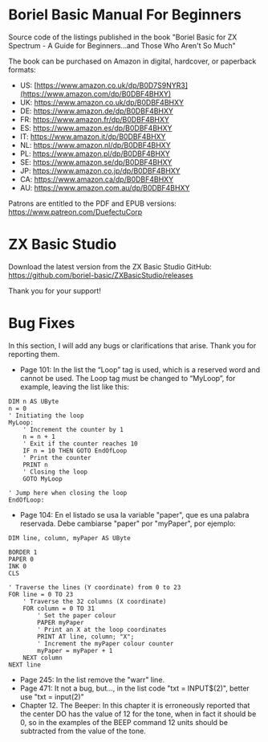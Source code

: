 # Boriel Basic Manual For Beginners
Source code of the listings published in the book "Boriel Basic for ZX Spectrum - A Guide for Beginners...and Those Who Aren't So Much"

The book can be purchased on Amazon in digital, hardcover, or paperback formats:
- US: [https://www.amazon.co.uk/dp/B0D7S9NYR3](https://www.amazon.com/dp/B0DBF4BHXY)
- UK: https://www.amazon.co.uk/dp/B0DBF4BHXY
- DE: https://www.amazon.de/dp/B0DBF4BHXY
- FR: https://www.amazon.fr/dp/B0DBF4BHXY
- ES: https://www.amazon.es/dp/B0DBF4BHXY
- IT: https://www.amazon.it/dp/B0DBF4BHXY
- NL: https://www.amazon.nl/dp/B0DBF4BHXY
- PL: https://www.amazon.pl/dp/B0DBF4BHXY
- SE: https://www.amazon.se/dp/B0DBF4BHXY
- JP: https://www.amazon.co.jp/dp/B0DBF4BHXY
- CA: https://www.amazon.ca/dp/B0DBF4BHXY
- AU: https://www.amazon.com.au/dp/B0DBF4BHXY

Patrons are entitled to the PDF and EPUB versions: https://www.patreon.com/DuefectuCorp

# ZX Basic Studio
Download the latest version from the ZX Basic Studio GitHub: https://github.com/boriel-basic/ZXBasicStudio/releases

Thank you for your support!

# Bug Fixes
In this section, I will add any bugs or clarifications that arise. Thank you for reporting them.

- Page 101: In the list the “Loop” tag is used, which is a reserved word and cannot be used. The Loop tag must be changed to “MyLoop”, for example, leaving the list like this:
```Basic
DIM n AS UByte 
n = 0 
' Initiating the loop 
MyLoop: 
    ' Increment the counter by 1 
    n = n + 1 
    ' Exit if the counter reaches 10 
    IF n = 10 THEN GOTO EndOfLoop 
    ' Print the counter 
    PRINT n 
    ' Closing the loop 
    GOTO MyLoop 
 
' Jump here when closing the loop 
EndOfLoop:
```
- Page 104: En el listado se usa la variable "paper", que es una palabra reservada. Debe cambiarse "paper" por "myPaper", por ejemplo:
```Basic
DIM line, column, myPaper AS UByte 
 
BORDER 1 
PAPER 0 
INK 0 
CLS 
 
' Traverse the lines (Y coordinate) from 0 to 23 
FOR line = 0 TO 23 
    ' Traverse the 32 columns (X coordinate) 
    FOR column = 0 TO 31 
        ' Set the paper colour 
        PAPER myPaper 
        ' Print an X at the loop coordinates 
        PRINT AT line, column; "X"; 
        ' Increment the myPaper colour counter 
        myPaper = myPaper + 1 
    NEXT column 
NEXT line
```
- Page 245: In the list remove the "warr" line.
- Page 471: It not a bug, but..., in the list code "txt = INPUT$(2)", better use "txt = input(2)"
- Chapter 12. The Beeper: In this chapter it is erroneously reported that the center DO has the value of 12 for the tone, when in fact it should be 0, so in the examples of the BEEP command 12 units should be subtracted from the value of the tone.
